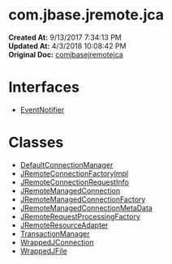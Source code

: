 # com.jbase.jremote.jca

**Created At:** 9/13/2017 7:34:13 PM  
**Updated At:** 4/3/2018 10:08:42 PM  
**Original Doc:** [comjbasejremotejca](https://docs.jbase.com/39719-archive/comjbasejremotejca)  


# Interfaces

- [EventNotifier](./../../jremote/jca/eventnotifier-%28jremote-api%29 "interface in com.jbase.jremote.jca")




# Classes

- [DefaultConnectionManager](com_jbase_jremote_jca_DefaultConnectionManager "class in com.jbase.jremote.jca")
- [JRemoteConnectionFactoryImpl](./../../jremote/jca/jremoteconnectionfactoryimpl-%28jremote-api%29 "class in com.jbase.jremote.jca")
- [JRemoteConnectionRequestInfo](./../../jremote/jca/jremoteconnectionrequestinfo-%28jremote-api%29 "class in com.jbase.jremote.jca")
- [JRemoteManagedConnection](./../../jremote/jca/jremotemanagedconnection-%28jremote-api%29 "class in com.jbase.jremote.jca")
- [JRemoteManagedConnectionFactory](com_jbase_jremote_jca_jremotemanagedconnectionfactory "class in com.jbase.jremote.jca")
- [JRemoteManagedConnectionMetaData](com_jbase_jremote_jca_jremotemanagedconnectionmetadata "class in com.jbase.jremote.jca")
- [JRemoteRequestProcessingFactory](com_jbase_jremote_jca_jremoterequestprocessingfactory "class in com.jbase.jremote.jca")
- [JRemoteResourceAdapter](./../../jremote/jca/jremoteresourceadapter-%28jremote-api%29 "class in com.jbase.jremote.jca")
- [TransactionManager](./../../jremote/jca/transactionmanager-%28jremote-api%29 "class in com.jbase.jremote.jca")
- [WrappedJConnection](./../../jremote/jca/wrappedjconnection-%28jremote-api%29 "class in com.jbase.jremote.jca")
- [WrappedJFile](./../../jremote/jca/wrappedjfile-%28jremote-api%29 "class in com.jbase.jremote.jca")

